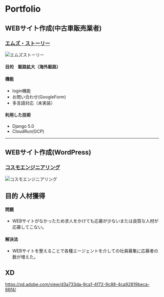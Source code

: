 # Portfolio

## WEBサイト作成(中古車販売業者)

### <a href="https://ms-story.online/" target="_blank">エムズ・ストーリー</a>

![エムズストーリー](https://github.com/hideyasu2015/Design_Portfolio/assets/13433861/517a06de-7d52-464e-9249-7af8ca862824)


#### 目的　販路拡大（海外販路）

#### 機能
- login機能
- お問い合わせ(GoogleForm)
- 多言語対応（未実装）

#### 利用した技術
- Django 5.0
- CloudRun(GCP)

---

## WEBサイト作成(WordPress)

### <a href="https://cosmo-en.co.jp/" target="_blank">コスモエンジニアリング</a>
![コスモエンジニアリング](https://github.com/hideyasu2015/Design_Portfolio/assets/13433861/77a9cf2d-d67a-426b-857e-050c846c38f1)

## 目的 人材獲得
#### 問題
- WEBサイトがなかったため求人をかけても応募が少ないまたは良質な人材が応募してこない。

#### 解決法
- WEBサイトを整えることで各種エージェントを介しての社員募集に応募者の数が増えた。
## XD
https://xd.adobe.com/view/d3a733da-9ca1-4f72-9c88-4ca92819beca-86f4/

